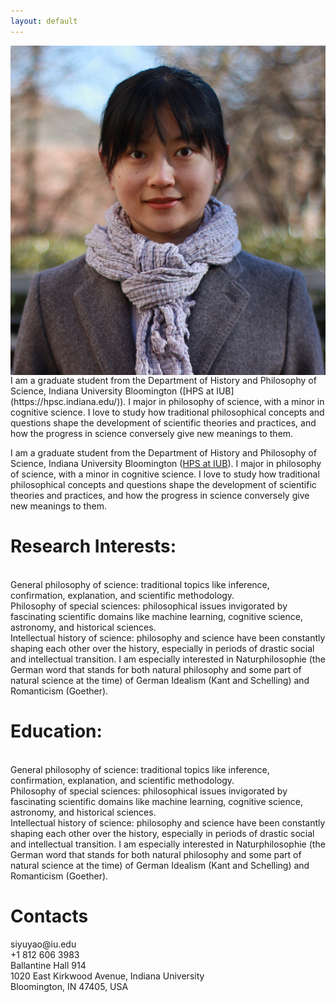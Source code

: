```yaml
---
layout: default
---
```


<p><img src="https://github.com/SiyuYaoGY/SiyuYaoGY.github.io/blob/main/Siyuyao.JPG?raw=true" style="float:left;width:300">I am a graduate student from the Department of History and Philosophy of Science, Indiana University Bloomington ([HPS at IUB](https://hpsc.indiana.edu/)). I major in philosophy of science, with a minor in cognitive science. I love to study how traditional philosophical concepts and questions shape the development of scientific theories and practices, and how the progress in science conversely give new meanings to them.</p>

I am a graduate student from the Department of History and Philosophy of Science, Indiana University Bloomington ([HPS at IUB](https://hpsc.indiana.edu/)). I major in philosophy of science, with a minor in cognitive science. I love to study how traditional philosophical concepts and questions shape the development of scientific theories and practices, and how the progress in science conversely give new meanings to them.

<h1 id="Research Interests">Research Interests:</h1>

<br>
General philosophy of science: traditional topics like inference, confirmation, explanation, and scientific methodology.
<br>
Philosophy of special sciences: philosophical issues invigorated by fascinating scientific domains like machine learning, cognitive science, astronomy, and historical sciences.
<br>
Intellectual history of science: philosophy and science have been constantly shaping each other over the history, especially in periods of drastic social and intellectual transition. I am especially interested in Naturphilosophie (the German word that stands for both natural philosophy and some part of natural science at the time) of German Idealism (Kant and Schelling) and Romanticism (Goether).

<h1 id="Education">Education:</h1>

<br>
General philosophy of science: traditional topics like inference, confirmation, explanation, and scientific methodology.
<br>
Philosophy of special sciences: philosophical issues invigorated by fascinating scientific domains like machine learning, cognitive science, astronomy, and historical sciences.
<br>
Intellectual history of science: philosophy and science have been constantly shaping each other over the history, especially in periods of drastic social and intellectual transition. I am especially interested in Naturphilosophie (the German word that stands for both natural philosophy and some part of natural science at the time) of German Idealism (Kant and Schelling) and Romanticism (Goether).

<h1 id="Contacts">Contacts</h1>
siyuyao@iu.edu
<br>
+1 812 606 3983
<br>
Ballantine Hall 914
<br>
1020 East Kirkwood Avenue, Indiana University
<br>
Bloomington, IN 47405, USA
